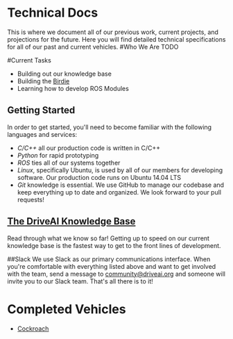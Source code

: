 # Technical Docs
This is where we document all of our previous work, current projects, and projections for the future. Here you will find detailed technical specifications for all of our past and current vehicles.
#Who We Are
TODO

#Current Tasks
- Building out our knowledge base
- Building the [Birdie](docs.driveai.org/birdie/)
- Learning how to develop ROS Modules

## Getting Started
In order to get started, you'll need to become familiar with the following languages and services:

- *C/C++* all our production code is written in C/C++
- *Python* for rapid prototyping
- *ROS* ties all of our systems together
- *Linux*, specifically Ubuntu, is used by all of our members for developing software. Our production code runs on Ubuntu 14.04 LTS
- *Git* knowledge is essential. We use GitHub to manage our codebase and keep everything up to date and organized. We look forward to your pull requests!

## [The DriveAI Knowledge Base](docs.driveai.org/knowledge)
Read through what we know so far! Getting up to speed on our current knowledge base is the fastest way to get to the front lines of development.

##Slack
We use Slack as our primary communications interface. When you're comfortable with everything listed above and want to get involved with the team, send a message to [community@driveai.org](mailto:community@driveai.org) and someone will invite you to our Slack team. That's all there is to it!

# Completed Vehicles
- [Cockroach](docs.driveai.org/cockroach)

